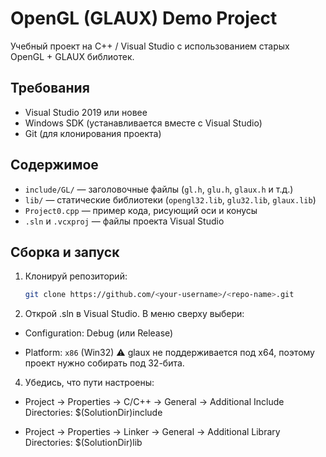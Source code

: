 # OpenGL (GLAUX) Demo Project

Учебный проект на C++ / Visual Studio с использованием старых OpenGL + GLAUX библиотек.

## Требования
- Visual Studio 2019 или новее
- Windows SDK (устанавливается вместе с Visual Studio)
- Git (для клонирования проекта)

## Содержимое
- `include/GL/` — заголовочные файлы (`gl.h`, `glu.h`, `glaux.h` и т.д.)
- `lib/` — статические библиотеки (`opengl32.lib`, `glu32.lib`, `glaux.lib`)
- `Project0.cpp` — пример кода, рисующий оси и конусы
- `.sln` и `.vcxproj` — файлы проекта Visual Studio

## Сборка и запуск
1. Клонируй репозиторий:
   ```bash
   git clone https://github.com/<your-username>/<repo-name>.git
2. Открой .sln в Visual Studio.
В меню сверху выбери:

- Configuration: Debug (или Release)

- Platform: `x86` (Win32)
⚠️ glaux не поддерживается под x64, поэтому проект нужно собирать под 32-бита.

4. Убедись, что пути настроены:

- Project → Properties → C/C++ → General → Additional Include Directories: $(SolutionDir)include

- Project → Properties → Linker → General → Additional Library Directories: $(SolutionDir)lib